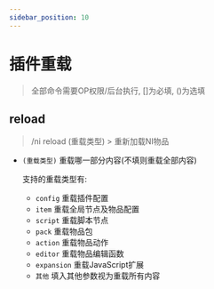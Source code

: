 ```yaml
---
sidebar_position: 10
---
```


# 插件重载

> 全部命令需要OP权限/后台执行, []为必填, ()为选填

## reload

> /ni reload (重载类型) > 重新加载NI物品

* `(重载类型)` 重载哪一部分内容(不填则重载全部内容)

    支持的重载类型有:
    
    * `config` 重载插件配置
    * `item` 重载全局节点及物品配置
    * `script` 重载脚本节点
    * `pack` 重载物品包
    * `action` 重载物品动作
    * `editor` 重载物品编辑函数
    * `expansion` 重载JavaScript扩展
    * `其他` 填入其他参数视为重载所有内容
